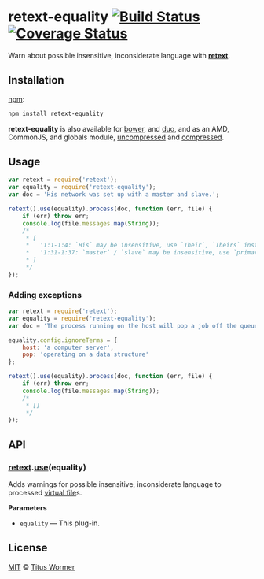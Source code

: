 # retext-equality [![Build Status](https://img.shields.io/travis/wooorm/retext-equality.svg)](https://travis-ci.org/wooorm/retext-equality) [![Coverage Status](https://img.shields.io/codecov/c/github/wooorm/retext-equality.svg)](https://codecov.io/github/wooorm/retext-equality)

Warn about possible insensitive, inconsiderate language with
[**retext**](https://github.com/wooorm/retext).

## Installation

[npm](https://docs.npmjs.com/cli/install):

```bash
npm install retext-equality
```

**retext-equality** is also available for [bower](http://bower.io/#install-packages),
and [duo](http://duojs.org/#getting-started), and as an AMD, CommonJS, and
globals module, [uncompressed](retext-equality.js) and [compressed](retext-equality.min.js).

## Usage

```js
var retext = require('retext');
var equality = require('retext-equality');
var doc = 'His network was set up with a master and slave.';

retext().use(equality).process(doc, function (err, file) {
    if (err) throw err;
    console.log(file.messages.map(String));
    /*
     * [
     *   '1:1-1:4: `His` may be insensitive, use `Their`, `Theirs` instead',
     *   '1:31-1:37: `master` / `slave` may be insensitive, use `primary` / `replica` instead'
     * ]
     */
});
```

### Adding exceptions

```js
var retext = require('retext');
var equality = require('retext-equality');
var doc = 'The process running on the host will pop a job off the queue.';

equality.config.ignoreTerms = {
    host: 'a computer server',
    pop: 'operating on a data structure'
};

retext().use(equality).process(doc, function (err, file) {
    if (err) throw err;
    console.log(file.messages.map(String));
    /*
     * []
     */
});
```

## API

### [retext](https://github.com/wooorm/retext/tree/feature/stable#api).[use](https://github.com/wooorm/retext/tree/feature/stable#retextuseplugin-options)(equality)

Adds warnings for possible insensitive, inconsiderate language to processed [virtual file](https://github.com/wooorm/vfile)s.

**Parameters**

*   `equality` — This plug-in.

## License

[MIT](LICENSE) © [Titus Wormer](http://wooorm.com)
